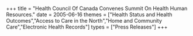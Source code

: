 +++
title = "Health Council Of Canada Convenes Summit On Health Human Resources."
date = 2005-06-16
themes = ["Health Status and Health Outcomes","Access to Care in the North","Home and Community Care","Electronic Health Records"]
types = ["Press Releases"]
+++
